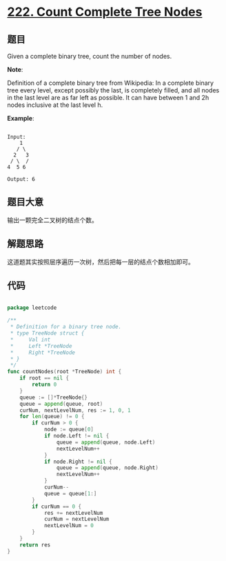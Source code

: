 # [222. Count Complete Tree Nodes](https://leetcode.com/problems/count-complete-tree-nodes/)

## 题目


Given a complete binary tree, count the number of nodes.

**Note**:   

Definition of a complete binary tree from Wikipedia:
In a complete binary tree every level, except possibly the last, is completely filled, and all nodes in the last level are as far left as possible. It can have between 1 and 2h nodes inclusive at the last level h.


**Example**:

```

Input: 
    1
   / \
  2   3
 / \  /
4  5 6

Output: 6

```

## 题目大意

输出一颗完全二叉树的结点个数。

## 解题思路

这道题其实按照层序遍历一次树，然后把每一层的结点个数相加即可。


## 代码

```go

package leetcode

/**
 * Definition for a binary tree node.
 * type TreeNode struct {
 *     Val int
 *     Left *TreeNode
 *     Right *TreeNode
 * }
 */
func countNodes(root *TreeNode) int {
	if root == nil {
		return 0
	}
	queue := []*TreeNode{}
	queue = append(queue, root)
	curNum, nextLevelNum, res := 1, 0, 1
	for len(queue) != 0 {
		if curNum > 0 {
			node := queue[0]
			if node.Left != nil {
				queue = append(queue, node.Left)
				nextLevelNum++
			}
			if node.Right != nil {
				queue = append(queue, node.Right)
				nextLevelNum++
			}
			curNum--
			queue = queue[1:]
		}
		if curNum == 0 {
			res += nextLevelNum
			curNum = nextLevelNum
			nextLevelNum = 0
		}
	}
	return res
}

```